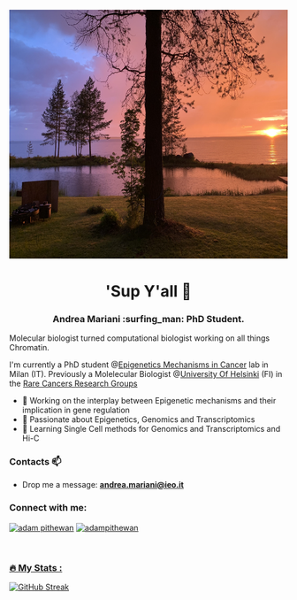 <p align="center">
  <img width="800" height="450" src="https://github.com/AndreaMariani-AM/AndreaMariani-AM/blob/main/IMG_3611-1.jpg">
</p>


<h1 align="center">'Sup Y'all 👊</h1>
<h3 align="center">Andrea Mariani :surfing_man: PhD Student.</h3>

Molecular biologist turned computational biologist working on all things Chromatin.

I'm currently a PhD student @[Epigenetics Mechanisms in Cancer](https://www.research.ieo.it/research-and-technology/principal-investigators/epigenetic-mechanisms-in-cancer/) lab in Milan (IT). Previously a Molelecular Biologist @[University Of Helsinki](https://www.helsinki.fi/en) (FI) in the [Rare Cancers Research Groups](https://www2.helsinki.fi/en/researchgroups/rare-cancers-research-group/group)

- 🔭 Working on the interplay between Epigenetic mechanisms and their implication in gene regulation 
- :dog: Passionate about Epigenetics, Genomics and Transcriptomics
- 🌱 Learning Single Cell methods for Genomics and Transcriptomics and Hi-C

### Contacts 📫

- Drop me a message: **andrea.mariani@ieo.it** 


<h3 align="left">Connect with me:</h3>
<p align="left">
  <a href="https://www.linkedin.com/in/andrea-mariani-584138175/" target="blank"><img align="center"
      src="https://raw.githubusercontent.com/rahuldkjain/github-profile-readme-generator/master/src/images/icons/Social/linked-in-alt.svg"
      alt="adam pithewan" height="30" width="40" /></a>
   <a href="https://twitter.com/Andrea1Mariani" target="blank"><img align="center"
      src="https://raw.githubusercontent.com/rahuldkjain/github-profile-readme-generator/master/src/images/icons/Social/twitter.svg"
      alt="adampithewan" height="30" width="40" /></a>
      
<div id="badges", align="left">
  <a href="views counter">
    <img src="https://komarev.com/ghpvc/?username=emanuelavilla&style=flat-square&color=red" alt=""/>
</div>
  
### :fire: My Stats :
  [![GitHub Streak](http://github-readme-streak-stats.herokuapp.com?user=AndreaMariani-AM&theme=synthwave)](https://git.io/streak-stats)
  
<!--
**AndreaMariani-AM/AndreaMariani-AM** is a ✨ _special_ ✨ repository because its `README.md` (this file) appears on your GitHub profile.

Here are some ideas to get you started:

- 🔭 I’m currently working on ...
- 🌱 I’m currently learning ...
- 👯 I’m looking to collaborate on ...
- 🤔 I’m looking for help with ...
- 💬 Ask me about ...
- 📫 How to reach me: ...
- 😄 Pronouns: ...
- ⚡ Fun fact: ...
-->

